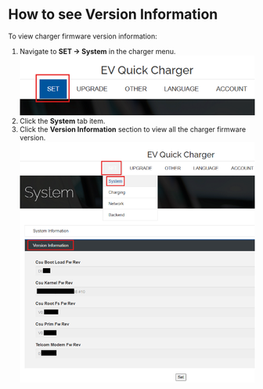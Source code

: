 # How to see Version Information

To view charger firmware version information:

1. Navigate to **SET → System** in the charger menu.  
![set Screenshot](img/version_info_step1.png)
2. Click the **System** tab item.  
3. Click the **Version Information** section to view all the charger firmware version.
![system information Screenshot](img/version_info_step2.png)
